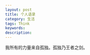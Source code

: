 ```yaml
---
layout: post
title: 个人语录
category: 生活
tags: Think 
keywords: 
description: 
---
```





我所有的力量来自孤独。孤独乃王者之剑。




